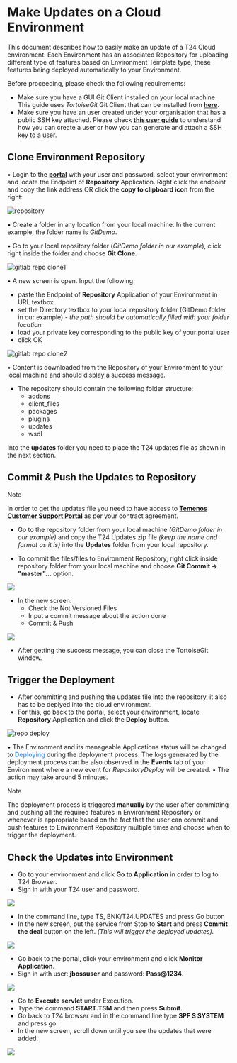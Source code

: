 
# Make Updates on a Cloud Environment #

This document describes how to easily make an update of a T24 Cloud environment. Each Environment has an associated Repository for uploading different type of features based on Environment Template type, these features being deployed automatically to your Environment.

Before proceeding, please check the following requirements:
- Make sure you have a GUI Git Client installed on your local machine. This guide uses *TortoiseGit* Git Client that can be installed from <a href="https://tortoisegit.org/download/" target="blank">**here**</a>.
- Make sure you have an user created under your organisation that has a public SSH key attached. Please check <a href="./user-creation-in-paas.md" target="blank">**this user guide**</a> to understand how you can create a user or how you can generate and attach a SSH key to a user.

## Clone Environment Repository ##

•	Login to the <a href="https://portal.temenos.cloud/" target="blank">**portal**</a> with your user and password, select your environment and locate the Endpoint of **Repository** Application. Right click the endpoint and copy the link address OR click the **copy to clipboard icon** from the right:

![repository](./images/make-updates-copy-endpoint.png)

•	Create a folder in any location from your local machine. In the current example, the folder name is *GitDemo*.

•	Go to your local repository folder (*GitDemo folder in our example*), click right inside the folder and choose **Git Clone**.

![gitlab repo clone1](./images/make-updates-git-clone.png)

•	A new screen is open. Input the following:

 - paste the Endpoint of **Repository** Application of your Environment in URL textbox
 - set the Directory textbox to your local repository folder (GitDemo folder in our example) - *the path should be automatically filled with your folder location*
 - load your private key corresponding to the public key of your portal user
 - click OK

![gitlab repo clone2](./images/make-updates-git-fields.png)

•	Content is downloaded from the Repository of your Environment to your local machine and should display a success message.

- The repository should contain the following folder structure:
  - addons
  - client_files
  - packages
  - plugins
  - updates
  - wsdl

Into the **updates** folder you need to place the T24 updates file as shown in the next section.

## Commit & Push the Updates to Repository ##

> [!Note]
> In order to get the updates file you need to have access to <a href="https://tcsp.temenos.com/SitePages/Home.aspx" target="_blank">**Temenos Customer Support Portal**</a> as per your contract agreement.

 - Go to the repository folder from your local machine *(GitDemo folder in our example)* and copy the T24 Updates zip file *(keep the name and format as it is)* into the **Updates** folder from your local repository.

- To commit the files/files to Environment Repository, right click inside repository folder from your local machine and choose **Git Commit -> "master"...** option.
 
![](./images/make-updates-add-zip.png)

- In the new screen:
   - Check the Not Versioned Files
   - Input a commit message about the action done
   - Commit & Push

![](./images/make-updates-commit-push.png)

 - After getting the success message, you can close the TortoiseGit window.

## Trigger the Deployment ##

 - After committing and pushing the updates file into the repository, it also has to be deplyed into the cloud environment. 
 - For this, go back to the portal, select your environment, locate **Repository** Application and click the **Deploy** button.

![repo deploy](./images/make-updates-deploy.png)

•	The Environment and its manageable Applications status will be changed to <span style="color:#4d94ff;font-weight:600;">Deploying</span> during the deployment process. The logs generated by the deployment process can be also observed in the **Events** tab of your Environment where a new event for *RepositoryDeploy* will be created.
•	The action may take around 5 minutes.

> [!Note]
> The deployment process is triggered **manually** by the user after committing and pushing all the required features in Environment Repository or whenever is appropriate based on the fact that the user can commit and push features to Environment Repository multiple times and choose when to trigger the deployment.


## Check the Updates into Environment ##

- Go to your environment and click **Go to Application** in order to log to T24 Browser.
- Sign in with your T24 user and password.

![](./images/make-updates-t24-signin.png)

- In the command line, type TS, BNK/T24.UPDATES and press Go button
- In the new screen, put the service from Stop to **Start** and press **Commit the deal** button on the left. *(This will trigger the deployed updates).*

![](./images/make-updates-tsa-start.png)

 - Go back to the portal, click your environment and click **Monitor Application**.
 - Sign in with user: **jbossuser** and password: **Pass@1234**. 

![](./images/make-updates-monitor-login.png)

- Go to **Execute servlet** under Execution.
- Type the command **START.TSM** and then press **Submit**.
- Go back to T24 browser and in the command line type **SPF S SYSTEM** and press go. 
- In the new screen, scroll down until you see the updates that were added.

![](./images/make-updates-show-updates.png)

